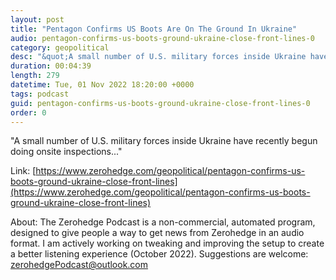 ```yaml
---
layout: post
title: "Pentagon Confirms US Boots Are On The Ground In Ukraine"
audio: pentagon-confirms-us-boots-ground-ukraine-close-front-lines-0
category: geopolitical
desc: "&quot;A small number of U.S. military forces inside Ukraine have recently begun doing onsite inspections...&quot;"
duration: 00:04:39
length: 279
datetime: Tue, 01 Nov 2022 18:20:00 +0000
tags: podcast
guid: pentagon-confirms-us-boots-ground-ukraine-close-front-lines-0
order: 0
---
```

&quot;A small number of U.S. military forces inside Ukraine have recently begun doing onsite inspections...&quot;

Link: [https://www.zerohedge.com/geopolitical/pentagon-confirms-us-boots-ground-ukraine-close-front-lines](https://www.zerohedge.com/geopolitical/pentagon-confirms-us-boots-ground-ukraine-close-front-lines)

About: The Zerohedge Podcast is a non-commercial, automated program, designed to give people a way to get news from Zerohedge in an audio format.  I am actively working on tweaking and improving the setup to create a better listening experience (October 2022).  Suggestions are welcome: [zerohedgePodcast@outlook.com](mailto:zerohedgePodcast@outlook.com)